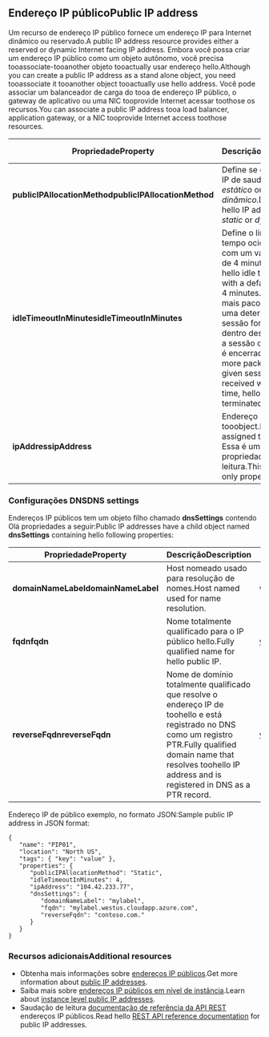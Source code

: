 ## <a name="public-ip-address"></a><span data-ttu-id="c8e57-101">Endereço IP público</span><span class="sxs-lookup"><span data-stu-id="c8e57-101">Public IP address</span></span>
<span data-ttu-id="c8e57-102">Um recurso de endereço IP público fornece um endereço IP para Internet dinâmico ou reservado.</span><span class="sxs-lookup"><span data-stu-id="c8e57-102">A public IP address resource provides either a reserved or dynamic Internet facing IP address.</span></span> <span data-ttu-id="c8e57-103">Embora você possa criar um endereço IP público como um objeto autônomo, você precisa tooassociate-tooanother objeto tooactually usar endereço hello.</span><span class="sxs-lookup"><span data-stu-id="c8e57-103">Although you can create a public IP address as a stand alone object, you need tooassociate it tooanother object tooactually use hello address.</span></span> <span data-ttu-id="c8e57-104">Você pode associar um balanceador de carga do tooa de endereço IP público, o gateway de aplicativo ou uma NIC tooprovide Internet acessar toothose os recursos.</span><span class="sxs-lookup"><span data-stu-id="c8e57-104">You can associate a public IP address tooa load balancer, application  gateway, or a NIC tooprovide Internet access toothose resources.</span></span>  

| <span data-ttu-id="c8e57-105">Propriedade</span><span class="sxs-lookup"><span data-stu-id="c8e57-105">Property</span></span> | <span data-ttu-id="c8e57-106">Descrição</span><span class="sxs-lookup"><span data-stu-id="c8e57-106">Description</span></span> | <span data-ttu-id="c8e57-107">Valores de exemplo</span><span class="sxs-lookup"><span data-stu-id="c8e57-107">Sample values</span></span> |
| --- | --- | --- |
| <span data-ttu-id="c8e57-108">**publicIPAllocationMethod**</span><span class="sxs-lookup"><span data-stu-id="c8e57-108">**publicIPAllocationMethod**</span></span> |<span data-ttu-id="c8e57-109">Define se o endereço IP de saudação é *estático* ou *dinâmico*.</span><span class="sxs-lookup"><span data-stu-id="c8e57-109">Defines if hello IP address is *static* or *dynamic*.</span></span> |<span data-ttu-id="c8e57-110">estático, dinâmico</span><span class="sxs-lookup"><span data-stu-id="c8e57-110">static, dynamic</span></span> |
| <span data-ttu-id="c8e57-111">**idleTimeoutInMinutes**</span><span class="sxs-lookup"><span data-stu-id="c8e57-111">**idleTimeoutInMinutes**</span></span> |<span data-ttu-id="c8e57-112">Define o limite de tempo ocioso hello, com um valor padrão de 4 minutos.</span><span class="sxs-lookup"><span data-stu-id="c8e57-112">Defines hello idle time out, with a default value of 4 minutes.</span></span> <span data-ttu-id="c8e57-113">Se não há mais pacotes para uma determinada sessão for recebida dentro desse período, a sessão de saudação é encerrada.</span><span class="sxs-lookup"><span data-stu-id="c8e57-113">If no more packets for a given session is received within this time, hello session is terminated.</span></span> |<span data-ttu-id="c8e57-114">qualquer valor entre 4 e 30</span><span class="sxs-lookup"><span data-stu-id="c8e57-114">any value between 4 and 30</span></span> |
| <span data-ttu-id="c8e57-115">**ipAddress**</span><span class="sxs-lookup"><span data-stu-id="c8e57-115">**ipAddress**</span></span> |<span data-ttu-id="c8e57-116">Endereço IP atribuído tooobject.</span><span class="sxs-lookup"><span data-stu-id="c8e57-116">IP address assigned tooobject.</span></span> <span data-ttu-id="c8e57-117">Essa é uma propriedade somente leitura.</span><span class="sxs-lookup"><span data-stu-id="c8e57-117">This is a read-only property.</span></span> |<span data-ttu-id="c8e57-118">104.42.233.77</span><span class="sxs-lookup"><span data-stu-id="c8e57-118">104.42.233.77</span></span> |

### <a name="dns-settings"></a><span data-ttu-id="c8e57-119">Configurações DNS</span><span class="sxs-lookup"><span data-stu-id="c8e57-119">DNS settings</span></span>
<span data-ttu-id="c8e57-120">Endereços IP públicos tem um objeto filho chamado **dnsSettings** contendo Olá propriedades a seguir:</span><span class="sxs-lookup"><span data-stu-id="c8e57-120">Public IP addresses have a child object named **dnsSettings** containing hello following properties:</span></span>

| <span data-ttu-id="c8e57-121">Propriedade</span><span class="sxs-lookup"><span data-stu-id="c8e57-121">Property</span></span> | <span data-ttu-id="c8e57-122">Descrição</span><span class="sxs-lookup"><span data-stu-id="c8e57-122">Description</span></span> | <span data-ttu-id="c8e57-123">Valores de exemplo</span><span class="sxs-lookup"><span data-stu-id="c8e57-123">Sample values</span></span> |
| --- | --- | --- |
| <span data-ttu-id="c8e57-124">**domainNameLabel**</span><span class="sxs-lookup"><span data-stu-id="c8e57-124">**domainNameLabel**</span></span> |<span data-ttu-id="c8e57-125">Host nomeado usado para resolução de nomes.</span><span class="sxs-lookup"><span data-stu-id="c8e57-125">Host named used for name resolution.</span></span> |<span data-ttu-id="c8e57-126">www, ftp, vm1</span><span class="sxs-lookup"><span data-stu-id="c8e57-126">www, ftp, vm1</span></span> |
| <span data-ttu-id="c8e57-127">**fqdn**</span><span class="sxs-lookup"><span data-stu-id="c8e57-127">**fqdn**</span></span> |<span data-ttu-id="c8e57-128">Nome totalmente qualificado para o IP público hello.</span><span class="sxs-lookup"><span data-stu-id="c8e57-128">Fully qualified name for hello public IP.</span></span> |<span data-ttu-id="c8e57-129">www.westus.cloudapp.azure.com</span><span class="sxs-lookup"><span data-stu-id="c8e57-129">www.westus.cloudapp.azure.com</span></span> |
| <span data-ttu-id="c8e57-130">**reverseFqdn**</span><span class="sxs-lookup"><span data-stu-id="c8e57-130">**reverseFqdn**</span></span> |<span data-ttu-id="c8e57-131">Nome de domínio totalmente qualificado que resolve o endereço IP de toohello e está registrado no DNS como um registro PTR.</span><span class="sxs-lookup"><span data-stu-id="c8e57-131">Fully qualified domain name that resolves toohello IP address and is registered in DNS as a PTR record.</span></span> |<span data-ttu-id="c8e57-132">www.contoso.com.</span><span class="sxs-lookup"><span data-stu-id="c8e57-132">www.contoso.com.</span></span> |

<span data-ttu-id="c8e57-133">Endereço IP de público exemplo, no formato JSON:</span><span class="sxs-lookup"><span data-stu-id="c8e57-133">Sample public IP address in JSON format:</span></span>

    {
       "name": "PIP01",
       "location": "North US",
       "tags": { "key": "value" },
       "properties": {
          "publicIPAllocationMethod": "Static",
          "idleTimeoutInMinutes": 4,
          "ipAddress": "104.42.233.77",
          "dnsSettings": {
             "domainNameLabel": "mylabel",
             "fqdn": "mylabel.westus.cloudapp.azure.com",
             "reverseFqdn": "contoso.com."
          }
       }
    } 

### <a name="additional-resources"></a><span data-ttu-id="c8e57-134">Recursos adicionais</span><span class="sxs-lookup"><span data-stu-id="c8e57-134">Additional resources</span></span>
* <span data-ttu-id="c8e57-135">Obtenha mais informações sobre [endereços IP públicos](../articles/virtual-network/virtual-networks-reserved-public-ip.md).</span><span class="sxs-lookup"><span data-stu-id="c8e57-135">Get more information about [public IP addresses](../articles/virtual-network/virtual-networks-reserved-public-ip.md).</span></span>
* <span data-ttu-id="c8e57-136">Saiba mais sobre [endereços IP públicos em nível de instância](../articles/virtual-network/virtual-networks-instance-level-public-ip.md).</span><span class="sxs-lookup"><span data-stu-id="c8e57-136">Learn about [instance level public IP addresses](../articles/virtual-network/virtual-networks-instance-level-public-ip.md).</span></span>
* <span data-ttu-id="c8e57-137">Saudação de leitura [documentação de referência da API REST](https://msdn.microsoft.com/library/azure/mt163638.aspx) endereços IP públicos.</span><span class="sxs-lookup"><span data-stu-id="c8e57-137">Read hello [REST API reference documentation](https://msdn.microsoft.com/library/azure/mt163638.aspx) for public IP addresses.</span></span>

